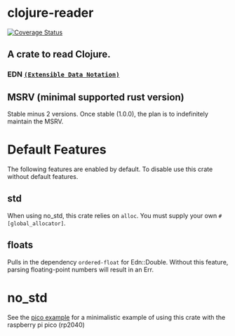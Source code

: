 # clojure-reader

[![Coverage Status](https://coveralls.io/repos/github/Grinkers/clojure-reader/badge.svg?branch=main)](https://coveralls.io/github/Grinkers/clojure-reader?branch=main)

## A crate to read Clojure.

### EDN [`(Extensible Data Notation)`](https://github.com/edn-format/edn)

## MSRV (minimal supported rust version)

   Stable minus 2 versions. Once stable (1.0.0), the plan is to indefinitely maintain the MSRV.

# Default Features

  The following features are enabled by default. To disable use this crate without default features.

## std

   When using no_std, this crate relies on `alloc`. You must supply your own `#[global_allocator]`.

## floats

   Pulls in the dependency `ordered-float` for Edn::Double. Without this feature, parsing floating-point numbers will result in an Err.

# no_std

   See the [pico example](examples/pico) for a minimalistic example of using this crate with the raspberry pi pico (rp2040)
